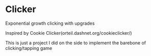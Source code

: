 # Clicker
Exponential growth clicking with upgrades

Inspired by Cookie Clicker(orteil.dashnet.org/cookieclicker/)

This is just a project I did on the side to implement the barebone of clicking/tapping game
